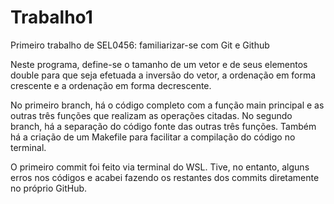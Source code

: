 # Trabalho1
Primeiro trabalho de SEL0456: familiarizar-se com Git e Github

Neste programa, define-se o tamanho de um vetor e de seus elementos double para que seja efetuada a inversão do vetor, a ordenação em forma crescente e a ordenação em forma decrescente.

No primeiro branch, há o código completo com a função main principal e as outras três funções que realizam as operações citadas. No segundo branch, há a separação do código fonte das outras três funções. Também há a criação de um Makefile para facilitar a compilação do código no terminal.

O primeiro commit foi feito via terminal do WSL. Tive, no entanto, alguns erros nos códigos e acabei fazendo os restantes dos commits diretamente no próprio GitHub.
